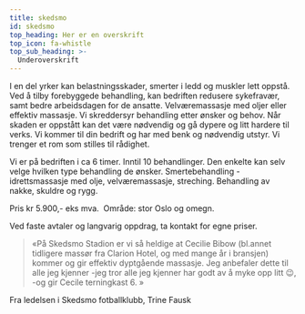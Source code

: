 ```yaml
---
title: skedsmo
id: skedsmo
top_heading: Her er en overskrift
top_icon: fa-whistle
top_sub_heading: >-
  Underoverskrift
---
```

I en del yrker kan belastningsskader, smerter i ledd og muskler lett oppstå. Ved å tilby forebyggede behandling, kan bedriften redusere sykefravær, samt bedre arbeidsdagen for de ansatte. Velværemassasje med oljer eller effektiv massasje. Vi skreddersyr behandling etter ønsker og behov. Når skaden er oppstått kan det være nødvendig og gå dypere og litt hardere til verks. Vi kommer til din bedrift og har med benk og nødvendig utstyr. Vi trenger et rom som stilles til rådighet.

Vi er på bedriften i ca 6 timer. Inntil 10 behandlinger. Den enkelte kan selv velge hvilken type behandling de ønsker. Smertebehandling - idrettsmassasje med olje, velværemassasje, streching. Behandling av nakke, skuldre og rygg.

Pris kr 5.900,- eks mva.  Område: stor Oslo og omegn.

Ved faste avtaler og langvarig oppdrag, ta kontakt for egne priser.

> «På Skedsmo Stadion er vi så heldige at Cecilie Bibow (bl.annet tidligere massør fra Clarion Hotel, og med mange år i bransjen) kommer og gir effektiv dyptgående massasje. Jeg anbefaler dette til alle jeg kjenner -jeg tror alle jeg kjenner har godt av å myke opp litt 😉, -og gir Cecile terningkast 6. »

Fra ledelsen i Skedsmo fotballklubb, Trine Fausk
